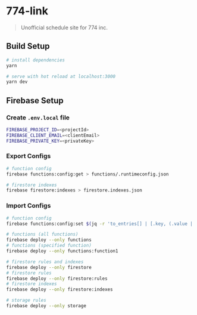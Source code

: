 # 774-link

> Unofficial schedule site for 774 inc.

## Build Setup

```bash
# install dependencies
yarn

# serve with hot reload at localhost:3000
yarn dev
```

## Firebase Setup

### Create `.env.local` file

```bash
FIREBASE_PROJECT_ID=<projectId>
FIREBASE_CLIENT_EMAIL=<clientEmail>
FIREBASE_PRIVATE_KEY=<privateKey>
```

### Export Configs

```bash
# function config
firebase functions:config:get > functions/.runtimeconfig.json

# firestore indexes
firebase firestore:indexes > firestore.indexes.json
```

### Import Configs

```bash
# function config
firebase functions:config:set $(jq -r 'to_entries[] | [.key, (.value | tojson)] | join("=")' < functions/.runtimeconfig.json)

# functions (all functions)
firebase deploy --only functions
# functions (specified function)
firebase deploy --only functions:function1

# firestore rules and indexes
firebase deploy --only firestore
# firestore rules
firebase deploy --only firestore:rules
# firestore indexes
firebase deploy --only firestore:indexes

# storage rules
firebase deploy --only storage
```
